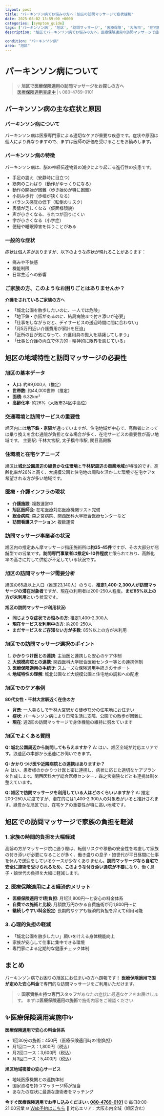 ```yaml
---
layout: post
title: "パーキンソン病でお悩みの方へ｜旭区の訪問マッサージで症状緩和"
date: 2025-08-02 13:59:00 +0000
categories: [symptom_guide]
tags: ['パーキンソン病', '旭区', '訪問マッサージ', '医療保険', '大阪市', '在宅医療']
description: "旭区でパーキンソン病でお悩みの方へ。医療保険適用の訪問マッサージで症状緩和をサポート。国家資格を持つマッサージ師が専門ケアをご提供します。"

condition: "パーキンソン病"
area: "旭区"
---
```



# パーキンソン病について

> 💡 **旭区で医療保険適用の訪問マッサージをお探しの方へ**  
> [医療保険適用実施中](https://peraichi.com/landing_pages/view/himawari-massage/) | 📞 080-4769-0101

## パーキンソン病の主な症状と原因

### パーキンソン病について
パーキンソン病は医療専門家による適切なケアが重要な疾患です。症状や原因は個人により異なりますので、まずは医師の評価を受けることをお勧めします。

### パーキンソン病の特徴
パーキンソン病は、脳の神経伝達物質の減少により起こる進行性の疾患です。
- 手足の震え（安静時に目立つ）
- 筋肉のこわばり（動作がゆっくりになる）
- 動作の開始が困難（歩き始めが特に困難）
- 小刻み歩行（歩幅が狭くなる）
- バランス感覚の低下（転倒のリスク）
- 表情が乏しくなる（仮面様顔貌）
- 声が小さくなる、ろれつが回りにくい
- 字が小さくなる（小字症）
- 便秘や睡眠障害を伴うことがある

### 一般的な症状
症状は個人差がありますが、以下のような症状が現れることがあります：
- 痛みや不快感
- 機能制限
- 日常生活への影響

### ご家族の方、このようなお困りごとはありませんか？
**介護をされているご家族の方へ**
- 「城北公園を散歩したいのに、一人では危険」
- 「地下鉄・京阪があるのに、結局病院まで付き添いが必要」
- 「仕事をしながらだと、デイサービスの送迎時間に間に合わない」
- 「月5万円近い介護費用が家計を圧迫」
- 「近所の目が気になって、介護用具の搬入を躊躇してしまう」
- 「仕事と介護の両立で体力的・精神的に限界を感じている」

## 旭区の地域特性と訪問マッサージの必要性

### 旭区の基本データ
- **人口**: 約89,000人（推定）
- **世帯数**: 約44,000世帯（推定）
- **面積**: 6.32km²
- **高齢化率**: 約26%（大阪市24区中高位）

### 交通環境と訪問サービスの重要性
旭区内には**地下鉄・京阪**が通っていますが、住宅地域が中心で、高齢者にとっては乗り換えを含む通院が負担となる場合が多く、在宅サービスの重要性が高い地域です。
主要駅: 千林大宮駅, 太子橋今市駅, 関目高殿駅

### 住環境と在宅ケアニーズ
旭区は**城北公園周辺の緑豊かな住環境**と**千林駅周辺の商業地域**が特徴的です。高齢化率が26%と高く、大規模公園と住宅地の調和を活かした環境で在宅ケアを希望される方が多い地域です。

### 医療・介護インフラの現状
- **介護施設**: 複数運営中
- **旭区医師会**: 在宅医療対応医療機関リスト完備
- **総合病院**: 森之宮病院、関西医科大学総合医療センターなど
- **訪問看護ステーション**: 複数運営

### 訪問マッサージ事業者の状況
旭区内の推定あん摩マッサージ指圧施術所は**約35-45件**ですが、その大部分が店舗型での営業です。**訪問専門事業者は推定6-10件程度**と限られており、高齢化率の高さに対して供給が不足している状況です。

### 旭区の訪問マッサージ需要分析
旭区の65歳以上人口（推定23,140人）のうち、**推定1,400-2,300人が訪問マッサージの潜在対象者**ですが、現在の利用者は200-250人程度。**まだ85%以上の方が未利用**という状況です。

**旭区の訪問マッサージ利用状況:**
- **同じような症状でお悩みの方**: 推定1,400-2,300人
- **現在サービスを利用中の方**: 約200-250人  
- **まだサービスをご存知ない方が多数**: 85%以上の方が未利用

### 旭区での訪問マッサージ選択のポイント
1. **かかりつけ医との連携**: 主治医と連携した安心のケア体制
2. **大規模病院との連携**: 関西医科大学総合医療センター等との連携体制
3. **医療保険適用の手続き**: スムーズな保険適用手続きのサポート
4. **地域特性の理解**: 城北公園など大規模公園と住宅地の調和への配慮

### 旭区でのケア事例
**80代女性・千林大宮駅近く在住の方**
- **背景**: 一人暮らしで千林大宮駅から徒歩12分の住宅地にお住まい
- **症状**: パーキンソン病により日常生活に支障、公園での散歩が困難に
- **現在**: 週2回の訪問マッサージで身体機能の維持に努めています

### 旭区でよくある質問
**Q: 城北公園周辺から訪問してもらえますか？**
A: はい、旭区全域が対応エリアです。浪速区の本部から迅速にお伺いできます。

**Q: かかりつけ医や近隣病院との連携はありますか？**  
A: はい、患者様のかかりつけ医と密に連携し、病状に応じた適切なケアプランを作成します。関西医科大学総合医療センター、森之宮病院などとも連携体制を整えています。

**Q: 旭区で訪問マッサージを利用している人はどのくらいいますか？**
A: 推定200-250人程度ですが、潜在的には1,400-2,300人の対象者がいると推計されます。緑豊かな旭区では、在宅ケアの重要性が特に高い地域です。

## 旭区での訪問マッサージで家族の負担を軽減

### 1. 家族の時間的負担を大幅軽減
高齢の方がマッサージ院に通う際は、転倒リスクや移動の安全性を考慮して家族の付き添いが必要になることが多く、働き盛りの息子・娘世代が平日昼間に仕事を休んで送迎をしているケースが少なくありません。**訪問マッサージなら自宅で安全に施術を受けられるため、このような付き添い通院が不要**になり、働く息子・娘世代の負担を大幅に軽減します。

### 2. 医療保険適用による経済的メリット
- **医療保険適用で1割負担**: 月1回1,800円～と安心の料金体系
- **自費での施術と比較**: 月額数万円かかる自費施術が月1,800円～に
- **継続しやすい料金設定**: 長期的なケアも経済的負担を抑えて利用可能

### 3. 心理的負担の軽減
- 「城北公園を散歩したい」願いを叶える身体機能向上
- 家族が安心して仕事に集中できる環境
- 専門家による定期的な健康チェック体制

## まとめ
パーキンソン病でお困りの旭区にお住まいの方へ朗報です！
**医療保険適用で国が定めた安心料金**で専門的な訪問マッサージをご利用いただけます。

> 💡 **国家資格を持つ専門スタッフ**があなたの症状に最適なケアをお届けします。
> まずは**医療保険適用の施術**で施術内容をご確認ください

## ✨医療保険適用実施中✨

**医療保険適用で安心の料金体系**
- 1回30分の施術：450円（医療保険適用時の1割負担）
- 月1回コース：1,800円（税込）
- 月2回コース：3,600円（税込）
- 月3回コース：5,400円（税込）

**旭区地域密着の安心サービス**
- 地域医療機関との連携体制
- 国家資格を持つマッサージ師が担当
- あなたの症状に最適な施術者をマッチング

**今すぐ医療保険適用でお申し込みください**
📞 **[080-4769-0101](tel:080-4769-0101)**
⏰ 毎日8:00-21:00営業
🌐 [Web予約はこちら](https://peraichi.com/landing_pages/view/himawari-massage/)
📍 対応エリア：大阪市内全域（旭区含む）
